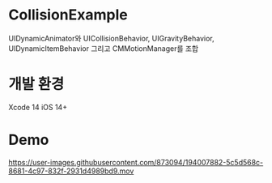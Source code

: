 # CollisionExample
UIDynamicAnimator와 UICollisionBehavior, UIGravityBehavior, UIDynamicItemBehavior 그리고 CMMotionManager를 조합

# 개발 환경
Xcode 14
iOS 14+

# Demo
https://user-images.githubusercontent.com/873094/194007882-5c5d568c-8681-4c97-832f-2931d4989bd9.mov

